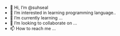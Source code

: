 - 👋 Hi, I’m @suhseal
- 👀 I’m interested in learning programming language..
- 🌱 I’m currently learning ...
- 💞️ I’m looking to collaborate on ...
- 📫 How to reach me ...

<!---
suhseal/suhseal is a ✨ special ✨ repository because its `README.md` (this file) appears on your GitHub profile.
You can click the Preview link to take a look at your changes.
--->

